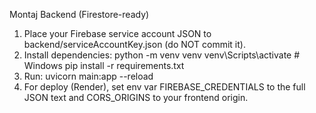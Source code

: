 Montaj Backend (Firestore-ready)

1) Place your Firebase service account JSON to backend/serviceAccountKey.json (do NOT commit it).
2) Install dependencies:
   python -m venv venv
   venv\Scripts\activate   # Windows
   pip install -r requirements.txt
3) Run:
   uvicorn main:app --reload
4) For deploy (Render), set env var FIREBASE_CREDENTIALS to the full JSON text and CORS_ORIGINS to your frontend origin.
